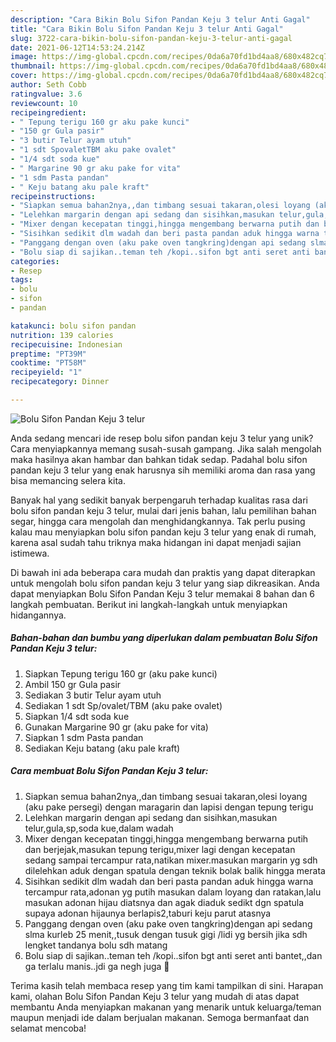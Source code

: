 ```yaml
---
description: "Cara Bikin Bolu Sifon Pandan Keju 3 telur Anti Gagal"
title: "Cara Bikin Bolu Sifon Pandan Keju 3 telur Anti Gagal"
slug: 3722-cara-bikin-bolu-sifon-pandan-keju-3-telur-anti-gagal
date: 2021-06-12T14:53:24.214Z
image: https://img-global.cpcdn.com/recipes/0da6a70fd1bd4aa8/680x482cq70/bolu-sifon-pandan-keju-3-telur-foto-resep-utama.jpg
thumbnail: https://img-global.cpcdn.com/recipes/0da6a70fd1bd4aa8/680x482cq70/bolu-sifon-pandan-keju-3-telur-foto-resep-utama.jpg
cover: https://img-global.cpcdn.com/recipes/0da6a70fd1bd4aa8/680x482cq70/bolu-sifon-pandan-keju-3-telur-foto-resep-utama.jpg
author: Seth Cobb
ratingvalue: 3.6
reviewcount: 10
recipeingredient:
- " Tepung terigu 160 gr aku pake kunci"
- "150 gr Gula pasir"
- "3 butir Telur ayam utuh"
- "1 sdt SpovaletTBM aku pake ovalet"
- "1/4 sdt soda kue"
- " Margarine 90 gr aku pake for vita"
- "1 sdm Pasta pandan"
- " Keju batang aku pale kraft"
recipeinstructions:
- "Siapkan semua bahan2nya,,dan timbang sesuai takaran,olesi loyang (aku pake persegi) dengan maragarin dan lapisi dengan tepung terigu"
- "Lelehkan margarin dengan api sedang dan sisihkan,masukan telur,gula,sp,soda kue,dalam wadah"
- "Mixer dengan kecepatan tinggi,hingga mengembang berwarna putih dan berjejak,masukan tepung terigu,mixer lagi dengan kecepatan sedang sampai tercampur rata,natikan mixer.masukan margarin yg sdh dilelehkan aduk dengan spatula dengan teknik bolak balik hingga merata"
- "Sisihkan sedikit dlm wadah dan beri pasta pandan aduk hingga warna tercampur rata,adonan yg putih masukan dalam loyang dan ratakan,lalu masukan adonan hijau diatsnya dan agak diaduk sedikt dgn spatula supaya adonan hijaunya berlapis2,taburi keju parut atasnya"
- "Panggang dengan oven (aku pake oven tangkring)dengan api sedang slma kurleb 25 menit,,tusuk dengan tusuk gigi /lidi yg bersih jika sdh lengket tandanya bolu sdh matang"
- "Bolu siap di sajikan..teman teh /kopi..sifon bgt anti seret anti bantet,,dan ga terlalu manis..jdi ga negh juga 🥰"
categories:
- Resep
tags:
- bolu
- sifon
- pandan

katakunci: bolu sifon pandan 
nutrition: 139 calories
recipecuisine: Indonesian
preptime: "PT39M"
cooktime: "PT58M"
recipeyield: "1"
recipecategory: Dinner

---
```



![Bolu Sifon Pandan Keju 3 telur](https://img-global.cpcdn.com/recipes/0da6a70fd1bd4aa8/680x482cq70/bolu-sifon-pandan-keju-3-telur-foto-resep-utama.jpg)

Anda sedang mencari ide resep bolu sifon pandan keju 3 telur yang unik? Cara menyiapkannya memang susah-susah gampang. Jika salah mengolah maka hasilnya akan hambar dan bahkan tidak sedap. Padahal bolu sifon pandan keju 3 telur yang enak harusnya sih memiliki aroma dan rasa yang bisa memancing selera kita.

Banyak hal yang sedikit banyak berpengaruh terhadap kualitas rasa dari bolu sifon pandan keju 3 telur, mulai dari jenis bahan, lalu pemilihan bahan segar, hingga cara mengolah dan menghidangkannya. Tak perlu pusing kalau mau menyiapkan bolu sifon pandan keju 3 telur yang enak di rumah, karena asal sudah tahu triknya maka hidangan ini dapat menjadi sajian istimewa.




Di bawah ini ada beberapa cara mudah dan praktis yang dapat diterapkan untuk mengolah bolu sifon pandan keju 3 telur yang siap dikreasikan. Anda dapat menyiapkan Bolu Sifon Pandan Keju 3 telur memakai 8 bahan dan 6 langkah pembuatan. Berikut ini langkah-langkah untuk menyiapkan hidangannya.

<!--inarticleads1-->

##### Bahan-bahan dan bumbu yang diperlukan dalam pembuatan Bolu Sifon Pandan Keju 3 telur:

1. Siapkan  Tepung terigu 160 gr (aku pake kunci)
1. Ambil 150 gr Gula pasir
1. Sediakan 3 butir Telur ayam utuh
1. Sediakan 1 sdt Sp/ovalet/TBM (aku pake ovalet)
1. Siapkan 1/4 sdt soda kue
1. Gunakan  Margarine 90 gr (aku pake for vita)
1. Siapkan 1 sdm Pasta pandan
1. Sediakan  Keju batang (aku pale kraft)




<!--inarticleads2-->

##### Cara membuat Bolu Sifon Pandan Keju 3 telur:

1. Siapkan semua bahan2nya,,dan timbang sesuai takaran,olesi loyang (aku pake persegi) dengan maragarin dan lapisi dengan tepung terigu
1. Lelehkan margarin dengan api sedang dan sisihkan,masukan telur,gula,sp,soda kue,dalam wadah
1. Mixer dengan kecepatan tinggi,hingga mengembang berwarna putih dan berjejak,masukan tepung terigu,mixer lagi dengan kecepatan sedang sampai tercampur rata,natikan mixer.masukan margarin yg sdh dilelehkan aduk dengan spatula dengan teknik bolak balik hingga merata
1. Sisihkan sedikit dlm wadah dan beri pasta pandan aduk hingga warna tercampur rata,adonan yg putih masukan dalam loyang dan ratakan,lalu masukan adonan hijau diatsnya dan agak diaduk sedikt dgn spatula supaya adonan hijaunya berlapis2,taburi keju parut atasnya
1. Panggang dengan oven (aku pake oven tangkring)dengan api sedang slma kurleb 25 menit,,tusuk dengan tusuk gigi /lidi yg bersih jika sdh lengket tandanya bolu sdh matang
1. Bolu siap di sajikan..teman teh /kopi..sifon bgt anti seret anti bantet,,dan ga terlalu manis..jdi ga negh juga 🥰




Terima kasih telah membaca resep yang tim kami tampilkan di sini. Harapan kami, olahan Bolu Sifon Pandan Keju 3 telur yang mudah di atas dapat membantu Anda menyiapkan makanan yang menarik untuk keluarga/teman maupun menjadi ide dalam berjualan makanan. Semoga bermanfaat dan selamat mencoba!
